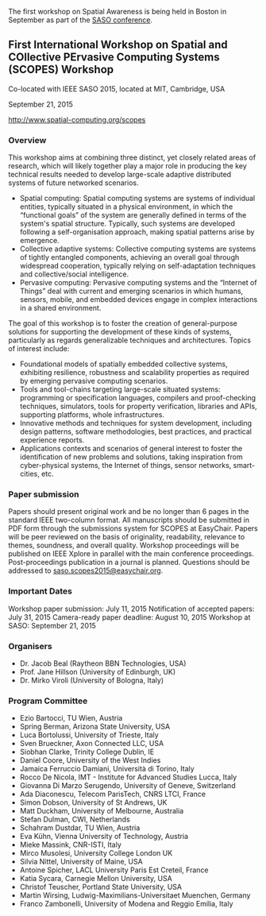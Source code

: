 <html><body><p>The first workshop on Spatial Awareness is being held in Boston in September as part of the <a href="http://saso2015.mit.edu/" target="_blank">SASO conference</a>.
<!--more-->
</p><h2>First International Workshop on Spatial and COllective PErvasive Computing Systems (SCOPES) Workshop</h2>
Co-located with IEEE SASO 2015, located at MIT, Cambridge, USA

September 21, 2015

<a class="moz-txt-link-freetext" href="http://www.spatial-computing.org/scopes">http://www.spatial-computing.org/scopes</a>
<h3>Overview</h3>
This workshop aims at combining three distinct, yet closely related areas of research, which will likely together play a major role in producing the key technical results needed to develop large-scale adaptive distributed systems of future networked scenarios.
<ul>
	<li>Spatial computing: Spatial computing systems are systems of individual entities, typically situated in a physical environment, in which the “functional goals” of the system are generally defined in terms of the system's spatial structure. Typically, such systems are developed following a self-organisation approach, making spatial patterns arise by emergence.</li>
	<li>Collective adaptive systems: Collective computing systems are systems of tightly entangled components, achieving an overall goal through widespread cooperation, typically relying on self-adaptation techniques and collective/social intelligence.</li>
	<li>Pervasive computing: Pervasive computing systems and the “Internet of Things” deal with current and emerging scenarios in which humans, sensors, mobile, and embedded devices engage in complex interactions in a shared environment.</li>
</ul>
The goal of this workshop is to foster the creation of general-purpose solutions for supporting the development of these kinds of systems, particularly as regards generalizable techniques and architectures. Topics of interest include:
<ul>
	<li>Foundational models of spatially embedded collective systems, exhibiting resilience, robustness and scalability properties as required by emerging pervasive computing scenarios.</li>
	<li>Tools and tool-chains targeting large-scale situated systems: programming or specification languages, compilers and proof-checking techniques, simulators, tools for property verification, libraries and APIs, supporting platforms, whole infrastructures.</li>
	<li>Innovative methods and techniques for system development, including design patterns, software methodologies, best practices, and practical experience reports.</li>
	<li>Applications contexts and scenarios of general interest to foster the identification of new problems and solutions, taking inspiration from cyber-physical systems, the Internet of things, sensor networks, smart-cities, etc.</li>
</ul>
<h3>Paper submission</h3>
Papers should present original work and be no longer than 6 pages in the standard IEEE two-column format. All manuscripts should be submitted in PDF form through the submissions system for SCOPES at EasyChair. Papers will be peer reviewed on the basis of originality, readability, relevance to themes, soundness, and overall quality. Workshop proceedings will be published on IEEE Xplore in parallel with the main conference proceedings. Post-proceedings publication in a journal is planned. Questions should be addressed to <a class="moz-txt-link-abbreviated" href="mailto:saso.scopes2015@easychair.org">saso.scopes2015@easychair.org</a>.
<h3>Important Dates</h3>
Workshop paper submission: July 11, 2015
Notification of accepted papers: July 31, 2015
Camera-ready paper deadline: August 10, 2015
Workshop at SASO: September 21, 2015
<h3>Organisers</h3>
<ul>
	<li>Dr. Jacob Beal (Raytheon BBN Technologies, USA)</li>
	<li>Prof. Jane Hillson (University of Edinburgh, UK)</li>
	<li>Dr. Mirko Viroli (University of Bologna, Italy)</li>
</ul>
<h3>Program Committee</h3>
<ul>
	<li>Ezio Bartocci, TU Wien, Austria</li>
	<li>Spring Berman, Arizona State University, USA</li>
	<li>Luca Bortolussi, University of Trieste, Italy</li>
	<li>Sven Brueckner, Axon Connected LLC, USA</li>
	<li>Siobhan Clarke, Trinity College Dublin, IE</li>
	<li>Daniel Coore, University of the West Indies</li>
	<li>Jamaica Ferruccio Damiani, Università di Torino, Italy</li>
	<li>Rocco De Nicola, IMT - Institute for Advanced Studies Lucca, Italy</li>
	<li>Giovanna Di Marzo Serugendo, University of Geneve, Switzerland</li>
	<li>Ada Diaconescu, Telecom ParisTech, CNRS LTCI, France</li>
	<li>Simon Dobson, University of St Andrews, UK</li>
	<li>Matt Duckham, University of Melbourne, Australia</li>
	<li>Stefan Dulman, CWI, Netherlands</li>
	<li>Schahram Dustdar, TU Wien, Austria</li>
	<li>Eva Kühn, Vienna University of Technology, Austria</li>
	<li>Mieke Massink, CNR-ISTI, Italy</li>
	<li>Mirco Musolesi, University College London UK</li>
	<li>Silvia Nittel, University of Maine, USA</li>
	<li>Antoine Spicher, LACL University Paris Est Creteil, France</li>
	<li>Katia Sycara, Carnegie Mellon University, USA</li>
	<li>Christof Teuscher, Portland State University, USA</li>
	<li>Martin Wirsing, Ludwig-Maximilians-Universitaet Muenchen, Germany</li>
	<li>Franco Zambonelli, University of Modena and Reggio Emilia, Italy</li>
</ul></body></html>